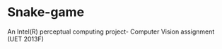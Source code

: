 Snake-game
==========

An Intel(R) perceptual computing project- Computer Vision assignment (UET 2013F)
